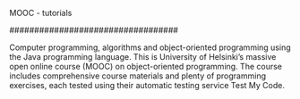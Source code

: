 MOOC - tutorials

##################################

Computer programming, algorithms and object-oriented programming using the Java programming language.
This is University of Helsinki’s massive open online course (MOOC) on object-oriented programming. 
The course includes comprehensive course materials and plenty of programming exercises, 
each tested using their automatic testing service Test My Code.
